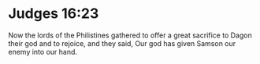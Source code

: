 # Judges 16:23

Now the lords of the Philistines gathered to offer a great sacrifice to Dagon their god and to rejoice, and they said, Our god has given Samson our enemy into our hand.
